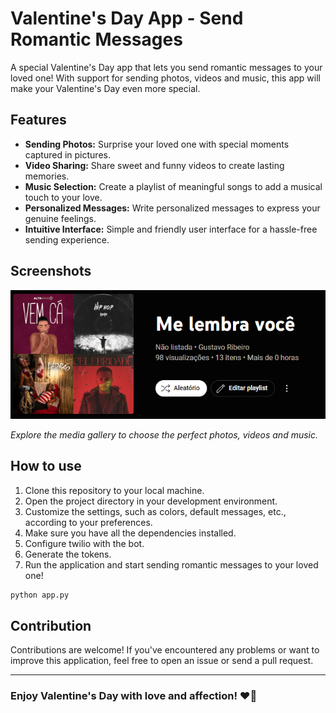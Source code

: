 # Valentine's Day App - Send Romantic Messages

A special Valentine's Day app that lets you send romantic messages to your loved one! With support for sending photos, videos and music, this app will make your Valentine's Day even more special.

## Features

- **Sending Photos:** Surprise your loved one with special moments captured in pictures.
- **Video Sharing:** Share sweet and funny videos to create lasting memories.
- **Music Selection:** Create a playlist of meaningful songs to add a musical touch to your love.
- **Personalized Messages:** Write personalized messages to express your genuine feelings.
- **Intuitive Interface:** Simple and friendly user interface for a hassle-free sending experience.

## Screenshots

![Galeria de Mídia](Screenshot.png)

*Explore the media gallery to choose the perfect photos, videos and music.*

## How to use

1. Clone this repository to your local machine.
2. Open the project directory in your development environment.
3. Customize the settings, such as colors, default messages, etc., according to your preferences.
4. Make sure you have all the dependencies installed.
5. Configure twilio with the bot.
6. Generate the tokens.
7. Run the application and start sending romantic messages to your loved one!

```bash
python app.py
```

## Contribution

Contributions are welcome! If you've encountered any problems or want to improve this application, feel free to open an issue or send a pull request.

---

### Enjoy Valentine's Day with love and affection! ❤️🌹


